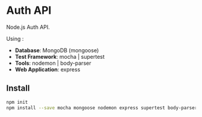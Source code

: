 # Auth API

Node.js Auth API.

Using :

- **Database**: MongoDB (mongoose)
- **Test Framework**: mocha | supertest
- **Tools**: nodemon | body-parser
- **Web Application**: express

## Install

```sh
npm init
npm install --save mocha mongoose nodemon express supertest body-parser
```
